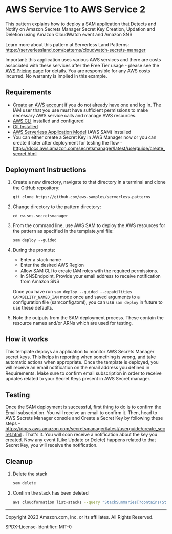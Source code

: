 # AWS Service 1 to AWS Service 2

This pattern explains how to deploy a SAM application that Detects and Notify on Amazon Secrets Manager Secret Key Creation, Updation and Deletion using Amazon CloudWatch event and Amazon SNS

Learn more about this pattern at Serverless Land Patterns: https://serverlessland.com/patterns/cloudwatch-secrets-manager

Important: this application uses various AWS services and there are costs associated with these services after the Free Tier usage - please see the [AWS Pricing page](https://aws.amazon.com/pricing/) for details. You are responsible for any AWS costs incurred. No warranty is implied in this example.

## Requirements

* [Create an AWS account](https://portal.aws.amazon.com/gp/aws/developer/registration/index.html) if you do not already have one and log in. The IAM user that you use must have sufficient permissions to make necessary AWS service calls and manage AWS resources.
* [AWS CLI](https://docs.aws.amazon.com/cli/latest/userguide/install-cliv2.html) installed and configured
* [Git Installed](https://git-scm.com/book/en/v2/Getting-Started-Installing-Git)
* [AWS Serverless Application Model](https://docs.aws.amazon.com/serverless-application-model/latest/developerguide/serverless-sam-cli-install.html) (AWS SAM) installed
* You can either create a Secret Key in AWS Manager now or you can create it later after deployment for testing the flow - https://docs.aws.amazon.com/secretsmanager/latest/userguide/create_secret.html

## Deployment Instructions

1. Create a new directory, navigate to that directory in a terminal and clone the GitHub repository:
    ``` 
    git clone https://github.com/aws-samples/serverless-patterns
    ```
1. Change directory to the pattern directory:
    ```
    cd cw-sns-secretsmanager
    ```
1. From the command line, use AWS SAM to deploy the AWS resources for the pattern as specified in the template.yml file:
    ```
    sam deploy --guided
    ```
1. During the prompts:
    * Enter a stack name
    * Enter the desired AWS Region
    * Allow SAM CLI to create IAM roles with the required permissions.
    * In SNSEndpoint, Provide your email address to receive notification from Amazon SNS

    Once you have run `sam deploy --guided --capabilities CAPABILITY_NAMED_IAM` mode once and saved arguments to a configuration file (samconfig.toml), you can use `sam deploy` in future to use these defaults.

1. Note the outputs from the SAM deployment process. These contain the resource names and/or ARNs which are used for testing.

## How it works

This template deploys an application to monitor AWS Secrets Manager secret keys. This helps in reporting when something is wrong, and take automatic actions when appropriate. Once the template is deployed, you will receive an email notification on the email address you defined in Requirements. Make sure to confirm email subscription in order to receive updates related to your Secret Keys present in AWS Secret manager.

## Testing

Once the SAM deployment is successful, first thing to do is to confirm the Email subscription. You will receive an email to confirm it.  Then, head to AWS Secrets Manager console and Create a Secret Key by following these steps - https://docs.aws.amazon.com/secretsmanager/latest/userguide/create_secret.html . That's it. You will soon receive a notification about the key you created. Now any event (Like Update or Delete) happens related to that Secret Key, you will receive the notification.

## Cleanup
 
1. Delete the stack
    ```bash
    sam delete
    ```
1. Confirm the stack has been deleted
    ```bash
    aws cloudformation list-stacks --query "StackSummaries[?contains(StackName,'STACK_NAME')].StackStatus"
    ```
----
Copyright 2023 Amazon.com, Inc. or its affiliates. All Rights Reserved.

SPDX-License-Identifier: MIT-0
